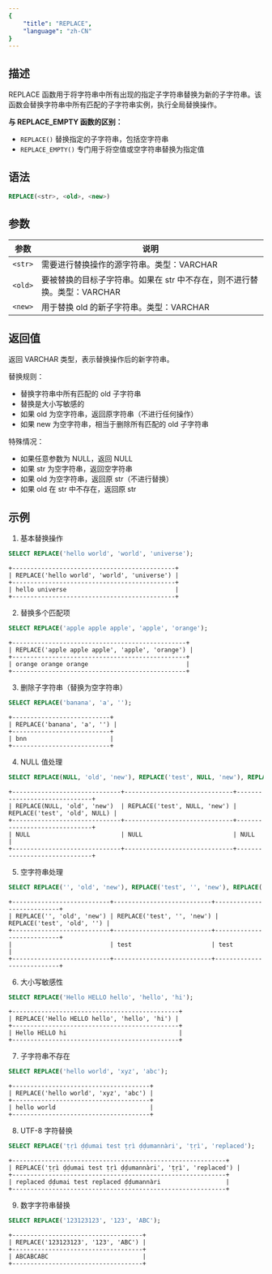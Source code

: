 ```yaml
---
{
    "title": "REPLACE",
    "language": "zh-CN"
}
---
```


## 描述

REPLACE 函数用于将字符串中所有出现的指定子字符串替换为新的子字符串。该函数会替换字符串中所有匹配的子字符串实例，执行全局替换操作。

**与 REPLACE_EMPTY 函数的区别：**
- `REPLACE()` 替换指定的子字符串，包括空字符串
- `REPLACE_EMPTY()` 专门用于将空值或空字符串替换为指定值

## 语法

```sql
REPLACE(<str>, <old>, <new>)
```

## 参数

| 参数      | 说明                                      |
|---------|-----------------------------------------|
| `<str>` | 需要进行替换操作的源字符串。类型：VARCHAR |
| `<old>` | 要被替换的目标子字符串。如果在 str 中不存在，则不进行替换。类型：VARCHAR |
| `<new>` | 用于替换 old 的新子字符串。类型：VARCHAR |

## 返回值

返回 VARCHAR 类型，表示替换操作后的新字符串。

替换规则：
- 替换字符串中所有匹配的 old 子字符串
- 替换是大小写敏感的
- 如果 old 为空字符串，返回原字符串（不进行任何操作）
- 如果 new 为空字符串，相当于删除所有匹配的 old 子字符串

特殊情况：
- 如果任意参数为 NULL，返回 NULL
- 如果 str 为空字符串，返回空字符串
- 如果 old 为空字符串，返回原 str（不进行替换）
- 如果 old 在 str 中不存在，返回原 str

## 示例

1. 基本替换操作
```sql
SELECT REPLACE('hello world', 'world', 'universe');
```
```text
+---------------------------------------------+
| REPLACE('hello world', 'world', 'universe') |
+---------------------------------------------+
| hello universe                              |
+---------------------------------------------+
```

2. 替换多个匹配项
```sql
SELECT REPLACE('apple apple apple', 'apple', 'orange');
```
```text
+------------------------------------------------+
| REPLACE('apple apple apple', 'apple', 'orange') |
+------------------------------------------------+
| orange orange orange                           |
+------------------------------------------------+
```

3. 删除子字符串（替换为空字符串）
```sql
SELECT REPLACE('banana', 'a', '');
```
```text
+---------------------------+
| REPLACE('banana', 'a', '') |
+---------------------------+
| bnn                       |
+---------------------------+
```

4. NULL 值处理
```sql
SELECT REPLACE(NULL, 'old', 'new'), REPLACE('test', NULL, 'new'), REPLACE('test', 'old', NULL);
```
```text
+------------------------------+------------------------------+------------------------------+
| REPLACE(NULL, 'old', 'new')  | REPLACE('test', NULL, 'new') | REPLACE('test', 'old', NULL) |
+------------------------------+------------------------------+------------------------------+
| NULL                         | NULL                         | NULL                         |
+------------------------------+------------------------------+------------------------------+
```

5. 空字符串处理
```sql
SELECT REPLACE('', 'old', 'new'), REPLACE('test', '', 'new'), REPLACE('test', 'old', '');
```
```text
+---------------------------+---------------------------+---------------------------+
| REPLACE('', 'old', 'new') | REPLACE('test', '', 'new') | REPLACE('test', 'old', '') |
+---------------------------+---------------------------+---------------------------+
|                           | test                      | test                      |
+---------------------------+---------------------------+---------------------------+
```

6. 大小写敏感性
```sql
SELECT REPLACE('Hello HELLO hello', 'hello', 'hi');
```
```text
+----------------------------------------------+
| REPLACE('Hello HELLO hello', 'hello', 'hi') |
+----------------------------------------------+
| Hello HELLO hi                               |
+----------------------------------------------+
```

7. 子字符串不存在
```sql
SELECT REPLACE('hello world', 'xyz', 'abc');
```
```text
+--------------------------------------+
| REPLACE('hello world', 'xyz', 'abc') |
+--------------------------------------+
| hello world                          |
+--------------------------------------+
```

8. UTF-8 字符替换
```sql
SELECT REPLACE('ṭṛì ḍḍumai test ṭṛì ḍḍumannàri', 'ṭṛì', 'replaced');
```
```text
+-----------------------------------------------------------+
| REPLACE('ṭṛì ḍḍumai test ṭṛì ḍḍumannàri', 'ṭṛì', 'replaced') |
+-----------------------------------------------------------+
| replaced ḍḍumai test replaced ḍḍumannàri                  |
+-----------------------------------------------------------+
```

9. 数字字符串替换
```sql
SELECT REPLACE('123123123', '123', 'ABC');
```
```text
+------------------------------------+
| REPLACE('123123123', '123', 'ABC') |
+------------------------------------+
| ABCABCABC                          |
+------------------------------------+
```